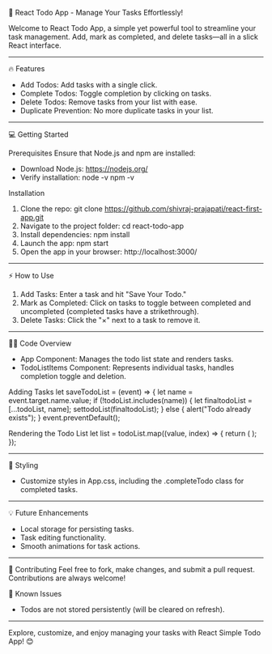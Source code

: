 
🚀 React Todo App - Manage Your Tasks Effortlessly!

Welcome to React Todo App, a simple yet powerful tool to streamline your task management. Add, mark as completed, and delete tasks—all in a slick React interface.

---

🔥 Features
- Add Todos: Add tasks with a single click.
- Complete Todos: Toggle completion by clicking on tasks.
- Delete Todos: Remove tasks from your list with ease.
- Duplicate Prevention: No more duplicate tasks in your list.

---

💻 Getting Started

Prerequisites
Ensure that Node.js and npm are installed:
- Download Node.js: https://nodejs.org/
- Verify installation:
  node -v
  npm -v

Installation
1. Clone the repo:
   git clone https://github.com/shivraj-prajapati/react-first-app.git
2. Navigate to the project folder:
   cd react-todo-app
3. Install dependencies:
   npm install
4. Launch the app:
   npm start
5. Open the app in your browser:
   http://localhost:3000/

---

⚡️ How to Use
1. Add Tasks: Enter a task and hit "Save Your Todo."
2. Mark as Completed: Click on tasks to toggle between completed and uncompleted (completed tasks have a strikethrough).
3. Delete Tasks: Click the "×" next to a task to remove it.

---

🧑‍💻 Code Overview
- App Component: Manages the todo list state and renders tasks.
- TodoListItems Component: Represents individual tasks, handles completion toggle and deletion.

Adding Tasks
let saveTodoList = (event) => {
  let name = event.target.name.value;
  if (!todoList.includes(name)) {
    let finaltodoList = [...todoList, name];
    settodoList(finaltodoList);
  } else {
    alert("Todo already exists");
  }
  event.preventDefault();

Rendering the Todo List
let list = todoList.map((value, index) => {
  return (
    <TodoListItems
      key={index}
      value={value}
      indexNumber={index}
      todoList={todoList}
      settodoList={settodoList}
    />
  );
});

---

🎨 Styling
- Customize styles in App.css, including the .completeTodo class for completed tasks.

---

💡 Future Enhancements
- Local storage for persisting tasks.
- Task editing functionality.
- Smooth animations for task actions.

---

🤝 Contributing
Feel free to fork, make changes, and submit a pull request. Contributions are always welcome!

🐛 Known Issues
- Todos are not stored persistently (will be cleared on refresh).

---

Explore, customize, and enjoy managing your tasks with React Simple Todo App! 😊
